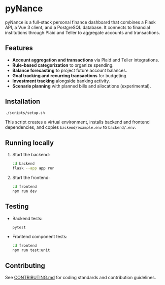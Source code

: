 # pyNance

pyNance is a full-stack personal finance dashboard that combines a Flask API, a Vue 3 client, and a PostgreSQL database. It connects to financial institutions through Plaid and Teller to aggregate accounts and transactions.

## Features
- **Account aggregation and transactions** via Plaid and Teller integrations.
- **Rule-based categorization** to organize spending.
- **Balance forecasting** to project future account balances.
- **Goal tracking and recurring transactions** for budgeting.
- **Investment tracking** alongside banking activity.
- **Scenario planning** with planned bills and allocations (experimental).

## Installation
```bash
./scripts/setup.sh
```
This script creates a virtual environment, installs backend and frontend dependencies, and copies `backend/example.env` to `backend/.env`.

## Running locally
1. Start the backend:
   ```bash
   cd backend
   flask --app app run
   ```
2. Start the frontend:
   ```bash
   cd frontend
   npm run dev
   ```

## Testing
- Backend tests:
  ```bash
  pytest
  ```
- Frontend component tests:
  ```bash
  cd frontend
  npm run test:unit
  ```

## Contributing
See [CONTRIBUTING.md](CONTRIBUTING.md) for coding standards and contribution guidelines.
